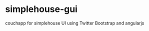 simplehouse-gui
===============


couchapp  for simplehouse  UI
using Twitter Bootstrap and angularjs
